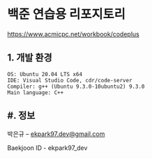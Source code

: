 # 백준 연습용 리포지토리

https://www.acmicpc.net/workbook/codeplus


## 1. 개발 환경
    OS: Ubuntu 20.04 LTS x64
    IDE: Visual Studio Code, cdr/code-server
    Compiler: g++ (Ubuntu 9.3.0-10ubuntu2) 9.3.0
    Main language: C++

## #. 정보
박은규 – ekpark97.dev@gmail.com

Baekjoon ID - ekpark97_dev